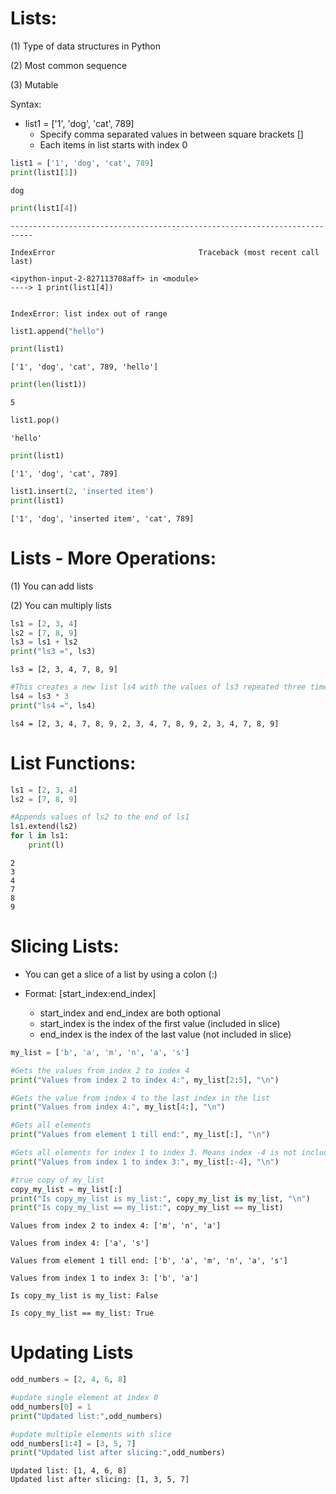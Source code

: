 # Lists:

(1) Type of data structures in Python

(2) Most common sequence

(3) Mutable

Syntax:
- list1 = ['1', 'dog', 'cat', 789]
    - Specify comma separated values in between square brackets []
    - Each items in list starts with index 0


```python
list1 = ['1', 'dog', 'cat', 789]
print(list1[1])
```

    dog
    


```python
print(list1[4])
```


    ---------------------------------------------------------------------------

    IndexError                                Traceback (most recent call last)

    <ipython-input-2-827113708aff> in <module>
    ----> 1 print(list1[4])
    

    IndexError: list index out of range



```python
list1.append("hello")
```


```python
print(list1)
```

    ['1', 'dog', 'cat', 789, 'hello']
    


```python
print(len(list1))
```

    5
    


```python
list1.pop()
```




    'hello'




```python
print(list1)
```

    ['1', 'dog', 'cat', 789]
    


```python
list1.insert(2, 'inserted item')
print(list1)
```

    ['1', 'dog', 'inserted item', 'cat', 789]
    

# Lists - More Operations:

(1) You can add lists

(2) You can multiply lists


```python
ls1 = [2, 3, 4]
ls2 = [7, 8, 9]
ls3 = ls1 + ls2
print("ls3 =", ls3)
```

    ls3 = [2, 3, 4, 7, 8, 9]
    


```python
#This creates a new list ls4 with the values of ls3 repeated three times
ls4 = ls3 * 3
print("ls4 =", ls4)
```

    ls4 = [2, 3, 4, 7, 8, 9, 2, 3, 4, 7, 8, 9, 2, 3, 4, 7, 8, 9]
    

# List Functions:


```python
ls1 = [2, 3, 4]
ls2 = [7, 8, 9]
```


```python
#Appends values of ls2 to the end of ls1
ls1.extend(ls2)
for l in ls1:
    print(l)
```

    2
    3
    4
    7
    8
    9
    

# Slicing Lists:

- You can get a slice of a list by using a colon (:)

- Format: [start_index:end_index]
    - start_index and end_index are both optional
    - start_index is the index of the first value (included in slice)
    - end_index is the index of the last value (not included in slice)


```python
my_list = ['b', 'a', 'm', 'n', 'a', 's']

#Gets the values from index 2 to index 4
print("Values from index 2 to index 4:", my_list[2:5], "\n") 

#Gets the value from index 4 to the last index in the list
print("Values from index 4:", my_list[4:], "\n") 

#Gets all elements
print("Values from element 1 till end:", my_list[:], "\n")

#Gets all elements for index 1 to index 3. Means index -4 is not included 
print("Values from index 1 to index 3:", my_list[:-4], "\n")

#true copy of my_list
copy_my_list = my_list[:]
print("Is copy_my_list is my_list:", copy_my_list is my_list, "\n")
print("Is copy_my_list == my_list:", copy_my_list == my_list)
```

    Values from index 2 to index 4: ['m', 'n', 'a'] 
    
    Values from index 4: ['a', 's'] 
    
    Values from element 1 till end: ['b', 'a', 'm', 'n', 'a', 's'] 
    
    Values from index 1 to index 3: ['b', 'a'] 
    
    Is copy_my_list is my_list: False 
    
    Is copy_my_list == my_list: True
    

# Updating Lists


```python
odd_numbers = [2, 4, 6, 8]

#update single element at index 0
odd_numbers[0] = 1
print("Updated list:",odd_numbers)

#update multiple elements with slice
odd_numbers[1:4] = [3, 5, 7]
print("Updated list after slicing:",odd_numbers)
```

    Updated list: [1, 4, 6, 8]
    Updated list after slicing: [1, 3, 5, 7]
    
